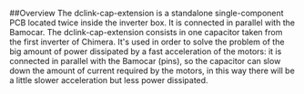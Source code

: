 ##Overview
The dclink-cap-extension is a standalone single-component PCB located twice inside the inverter box. It is connected in parallel with the Bamocar. The dclink-cap-extension consists in one capacitor taken from the first inverter of Chimera. 
It's used in order to solve the problem of the big amount of power dissipated by a fast acceleration of the motors: 
it is connected in parallel with the Bamocar (pins), so the capacitor can slow down the amount of current required by the motors, in this way there will be a little slower acceleration but less power dissipated.
